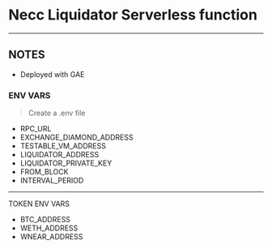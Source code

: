 # Necc Liquidator Serverless function

---

## NOTES

-   Deployed with GAE

### ENV VARS

> Create a .env file

-   RPC_URL
-   EXCHANGE_DIAMOND_ADDRESS
-   TESTABLE_VM_ADDRESS
-   LIQUIDATOR_ADDRESS
-   LIQUIDATOR_PRIVATE_KEY
-   FROM_BLOCK
-   INTERVAL_PERIOD

---

TOKEN ENV VARS

-   BTC_ADDRESS
-   WETH_ADDRESS
-   WNEAR_ADDRESS

